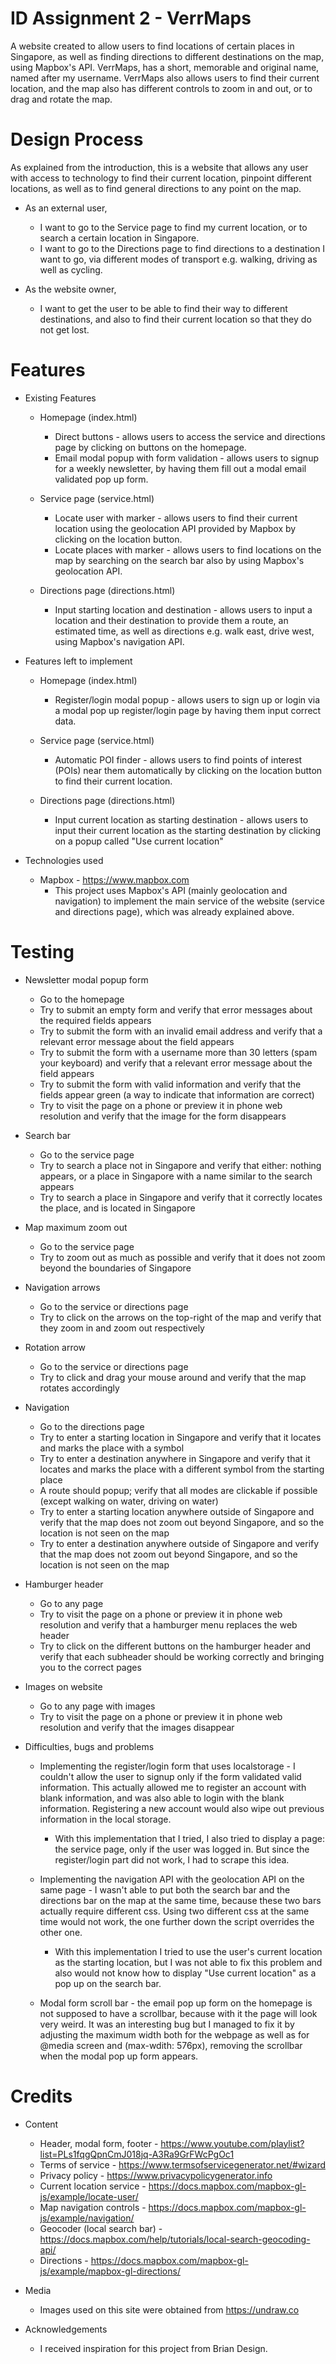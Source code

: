 # ID Assignment 2 - VerrMaps

A website created to allow users to find locations of certain places in Singapore, as well as finding directions to different destinations on the map, using Mapbox's API. VerrMaps, has a short, memorable and original name, named after my username. VerrMaps also allows users to find their current location, and the map also has different controls to zoom in and out, or to drag and rotate the map.

# Design Process

As explained from the introduction, this is a website that allows any user with access to technology to find their current location, pinpoint different locations, as well as to find general directions to any point on the map.

* As an external user,
  * I want to go to the Service page to find my current location, or to search a certain location in Singapore.
  * I want to go to the Directions page to find directions to a destination I want to go, via different modes of transport e.g. walking, driving as well as cycling.
 
* As the website owner,
  * I want to get the user to be able to find their way to different destinations, and also to find their current location so that they do not get lost.
  
# Features

* Existing Features
  * Homepage (index.html)
    * Direct buttons - allows users to access the service and directions page by clicking on buttons on the homepage.
    * Email modal popup with form validation - allows users to signup for a weekly newsletter, by having them fill out a modal email validated pop up form.

  * Service page (service.html)
    * Locate user with marker - allows users to find their current location using the geolocation API provided by Mapbox by clicking on the location button.
    * Locate places with marker - allows users to find locations on the map by searching on the search bar also by using Mapbox's geolocation API.

  * Directions page (directions.html)
    * Input starting location and destination - allows users to input a location and their destination to provide them a route, an estimated time, as well as directions e.g. walk east, drive west, using Mapbox's navigation API.

* Features left to implement
  * Homepage (index.html)
    * Register/login modal popup - allows users to sign up or login via a modal pop up register/login page by having them input correct data.
   
  * Service page (service.html)
    * Automatic POI finder - allows users to find points of interest (POIs) near them automatically by clicking on the location button to find their current location.
    
  * Directions page (directions.html)
    * Input current location as starting destination - allows users to input their current location as the starting destination by clicking on a popup called "Use current location" 
    
* Technologies used
  * Mapbox - https://www.mapbox.com
    * This project uses Mapbox's API (mainly geolocation and navigation) to implement the main service of the website (service and directions page), which was already explained above.
    
# Testing 
  * Newsletter modal popup form
    * Go to the homepage
    * Try to submit an empty form and verify that error messages about the required fields appears
    * Try to submit the form with an invalid email address and verify that a relevant error message about the field appears
    * Try to submit the form with a username more than 30 letters (spam your keyboard) and verify that a relevant error message about the field appears
    * Try to submit the form with valid information and verify that the fields appear green (a way to indicate that information are correct)
    * Try to visit the page on a phone or preview it in phone web resolution and verify that the image for the form disappears
    
  * Search bar
    * Go to the service page
    * Try to search a place not in Singapore and verify that either: nothing appears, or a place in Singapore with a name similar to the search appears
    * Try to search a place in Singapore and verify that it correctly locates the place, and is located in Singapore
    
  * Map maximum zoom out
    * Go to the service page
    * Try to zoom out as much as possible and verify that it does not zoom beyond the boundaries of Singapore
   
  * Navigation arrows
    * Go to the service or directions page
    * Try to click on the arrows on the top-right of the map and verify that they zoom in and zoom out respectively
  
  * Rotation arrow
    * Go to the service or directions page
    * Try to click and drag your mouse around and verify that the map rotates accordingly
    
  * Navigation 
    * Go to the directions page
    * Try to enter a starting location in Singapore and verify that it locates and marks the place with a symbol
    * Try to enter a destination anywhere in Singapore and verify that it locates and marks the place with a different symbol from the starting place
    * A route should popup; verify that all modes are clickable if possible (except walking on water, driving on water)
    * Try to enter a starting location anywhere outside of Singapore and verify that the map does not zoom out beyond Singapore, and so the location is not seen on the map
    * Try to enter a destination anywhere outside of Singapore and verify that the map does not zoom out beyond Singapore, and so the location is not seen on the map
    
  * Hamburger header
    * Go to any page
    * Try to visit the page on a phone or preview it in phone web resolution and verify that a hamburger menu replaces the web header
    * Try to click on the different buttons on the hamburger header and verify that each subheader should be working correctly and bringing you to the correct pages
  
  * Images on website
    * Go to any page with images
    * Try to visit the page on a phone or preview it in phone web resolution and verify that the images disappear
    
  * Difficulties, bugs and problems
    * Implementing the register/login form that uses localstorage - I couldn't allow the user to signup only if the form validated valid information. This actually allowed me to register an account with blank information, and was also able to login with the blank information. Registering a new account would also wipe out previous information in the local storage.
      * With this implementation that I tried, I also tried to display a page: the service page, only if the user was logged in. But since the register/login part did not work, I had to scrape this idea.
      
    * Implementing the navigation API with the geolocation API on the same page - I wasn't able to put both the search bar and the directions bar on the map at the same time, because these two bars actually require different css. Using two different css at the same time would not work, the one further down the script overrides the other one.
      * With this implementation I tried to use the user's current location as the starting location, but I was not able to fix this problem and also would not know how to display "Use current location" as a pop up on the search bar.
      
    * Modal form scroll bar - the email pop up form on the homepage is not supposed to have a scrollbar, because with it the page will look very weird. It was an interesting bug but I managed to fix it by adjusting the maximum width both for the webpage as well as for @media screen and (max-wdith: 576px), removing the scrollbar when the modal pop up form appears.
    
# Credits
  * Content
    * Header, modal form, footer - https://www.youtube.com/playlist?list=PLs1fqgQpnCmJ018jq-A3Ra9GrFWcPgOc1
    * Terms of service - https://www.termsofservicegenerator.net/#wizard
    * Privacy policy - https://www.privacypolicygenerator.info
    * Current location service - https://docs.mapbox.com/mapbox-gl-js/example/locate-user/
    * Map navigation controls - https://docs.mapbox.com/mapbox-gl-js/example/navigation/
    * Geocoder (local search bar) - https://docs.mapbox.com/help/tutorials/local-search-geocoding-api/
    * Directions - https://docs.mapbox.com/mapbox-gl-js/example/mapbox-gl-directions/
    
  * Media
    * Images used on this site were obtained from https://undraw.co
    
  * Acknowledgements
    * I received inspiration for this project from Brian Design.


